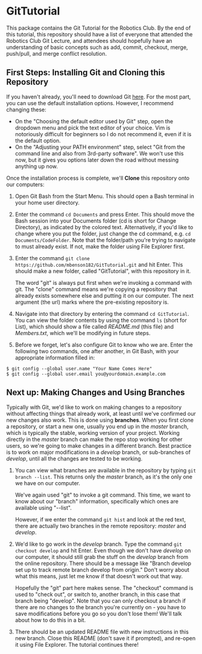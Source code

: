 # GitTutorial #

This package contains the Git Tutorial for the Robotics Club.
By the end of this tutorial, this repository should have a list of everyone that attended the Robotics Club Git Lecture, and attendees should hopefully have an understanding of basic concepts such as add, commit, checkout, merge, push/pull, and merge conflict resolution.

## First Steps: Installing Git and Cloning this Repository ##

If you haven't already, you'll need to download Git [here](https://git-scm.com/downloads). For the most part, you can use the default installation options. However, I recommend changing these:

* On the "Choosing the default editor used by Git" step, open the dropdown menu and pick the text editor of your choice. Vim is notoriously difficult for beginners so I do not recommend it, even if it is the default option.
* On the "Adjusting your PATH environment" step, select "Git from the command line and also from 3rd-party software". We won't use this now, but it gives you options later down the road without messing anything up now.

Once the installation process is complete, we'll **Clone** this repository onto our computers:

1. Open Git Bash from the Start Menu. This should open a Bash terminal in your home user directory.
2. Enter the command `cd Documents` and press Enter. This should move the Bash session into your Documents folder (cd is short for Change Directory), as indicated by the colored text. Alternatively, if you'd like to change where you put the folder, just change the cd command, e.g. `cd Documents/CodeFolder`. Note that the folder/path you're trying to navigate to must already exist. If not, make the folder using File Explorer first.
3. Enter the command `git clone https://github.com/mbenson182/GitTutorial.git` and hit Enter. This should make a new folder, called "GitTutorial", with this repository in it. 

   The word "git" is always put first when we're invoking a command with git. The "clone" command means we're copying a repository that already exists somewhere else and putting it on our computer. The next argument (the url) marks where the pre-existing repository is.

4. Navigate into that directory by entering the command `cd GitTutorial`. You can view the folder contents by using the command `ls` (short for List), which should show a file called *README.md* (this file) and *Members.txt*, which we'll be modifying in future steps.
5. Before we forget, let's also configure Git to know who we are. Enter the following two commands, one after another, in Git Bash, with your appropriate information filled in:
```
$ git config --global user.name "Your Name Comes Here"
$ git config --global user.email you@yourdomain.example.com
```

## Next up: Making Changes and Using Branches ##

Typically with Git, we'd like to work on making changes to a repository without affecting things that already work, at least until we've confirmed our new changes also work. This is done using **branches**. When you first clone a repository, or start a new one, usually you end up in the *master* branch, which is typically the stable, working version of your project. Working directly in the *master* branch can make the repo stop working for other users, so we're going to make changes in a different branch. Best practice is to work on major modifications in a *develop* branch, or sub-branches of *develop*, until all the changes are tested to be working.

1. You can view what branches are available in the repository by typing `git branch --list`. This returns only the *master* branch, as it's the only one we have on our computer. 

   We've again used "git" to invoke a git command. This time, we want to know about our "branch" information, specifically which ones are available using "--list". 
   
   However, if we enter the command `git hist` and look at the red text, there are actually two branches in the remote repository: *master* and *develop*.
   
2. We'd like to go work in the *develop* branch. Type the command `git checkout develop` and hit Enter. Even though we don't have *develop* on our computer, it should still grab the stuff on the *develop* branch from the online repository. There should be a message like "Branch develop set up to track remote branch develop from origin." Don't worry about what this means, just let me know if that doesn't work out that way.

   Hopefully the "git" part here makes sense. The "checkout" command is used to "check out", or switch to, another branch, in this case that branch being "develop". Note that you can only checkout a branch if there are no changes to the branch you're currently on - you have to save modifications before you go so you don't lose them! We'll talk about how to do this in a bit.

3. There should be an updated README file with new instructions in this new branch. Close this README (don't save it if prompted), and re-open it using File Explorer. The tutorial continues there!
